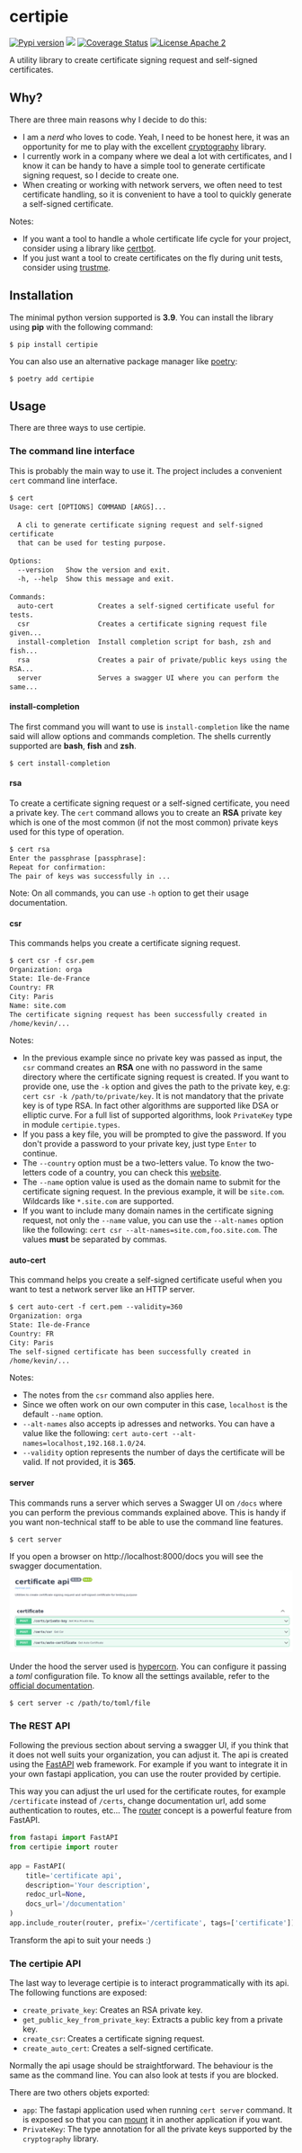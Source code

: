 # certipie

[![Pypi version](https://img.shields.io/pypi/v/certipie.svg)](https://pypi.org/project/certipie/)
![](https://github.com/lewoudar/certipie/workflows/CI/badge.svg)
[![Coverage Status](https://codecov.io/gh/lewoudar/certipie/branch/main/graphs/badge.svg?branch=main)](https://codecov.io/gh/lewoudar/certipie)
[![License Apache 2](https://img.shields.io/hexpm/l/plug.svg)](http://www.apache.org/licenses/LICENSE-2.0)

A utility library to create certificate signing request and self-signed certificates.

## Why?

There are three main reasons why I decide to do this:

- I am a *nerd* who loves to code. Yeah, I need to be honest here, it was an opportunity for me to play with the
  excellent [cryptography](https://cryptography.io/en/latest/) library.
- I currently work in a company where we deal a lot with certificates, and I know it can be handy to have a simple tool
  to generate certificate signing request, so I decide to create one.
- When creating or working with network servers, we often need to test certificate handling, so it is convenient to have
  a tool to quickly generate a self-signed certificate.

Notes:

- If you want a tool to handle a whole certificate life cycle for your project, consider using a library like
  [certbot](https://eff-certbot.readthedocs.io/en/stable/).
- If you just want a tool to create certificates on the fly during unit tests, consider using
  [trustme](https://trustme.readthedocs.io/en/latest/).

## Installation

The minimal python version supported is **3.9**. You can install the library using **pip** with the following command:

```shell
$ pip install certipie
```

You can also use an alternative package manager like [poetry](https://python-poetry.org/docs/):

```shell
$ poetry add certipie
```

## Usage

There are three ways to use certipie.

### The command line interface

This is probably the main way to use it. The project includes a convenient `cert` command line interface.

```shell
$ cert
Usage: cert [OPTIONS] COMMAND [ARGS]...

  A cli to generate certificate signing request and self-signed certificate
  that can be used for testing purpose.

Options:
  --version   Show the version and exit.
  -h, --help  Show this message and exit.

Commands:
  auto-cert           Creates a self-signed certificate useful for tests.
  csr                 Creates a certificate signing request file given...
  install-completion  Install completion script for bash, zsh and fish...
  rsa                 Creates a pair of private/public keys using the RSA...
  server              Serves a swagger UI where you can perform the same...
```

#### install-completion

The first command you will want to use is `install-completion` like the name said will allow options and commands
completion. The shells currently supported are **bash**, **fish** and **zsh**.

```shell
$ cert install-completion
```

#### rsa

To create a certificate signing request or a self-signed certificate, you need a private key. The `cert` command allows
you to create an **RSA** private key which is one of the most common (if not the most common) private keys used for this
type of operation.

```shell
$ cert rsa
Enter the passphrase [passphrase]: 
Repeat for confirmation: 
The pair of keys was successfully in ...
```

Note: On all commands, you can use `-h` option to get their usage documentation.

#### csr

This commands helps you create a certificate signing request.

```shell
$ cert csr -f csr.pem
Organization: orga
State: Ile-de-France
Country: FR
City: Paris
Name: site.com
The certificate signing request has been successfully created in /home/kevin/...
```

Notes:

- In the previous example since no private key was passed as input, the `csr` command creates an **RSA** one with no
  password in the same directory where the certificate signing request is created. If you want to provide one, use the
  `-k` option and gives the path to the private key, e.g: `cert csr -k /path/to/private/key`. It is not mandatory that
  the private key is of type RSA. In fact other algorithms are supported like DSA or elliptic curve. For a full list of
  supported algorithms, look `PrivateKey` type in module `certipie.types`.
- If you pass a key file, you will be prompted to give the password. If you don't provide a password to your private
  key, just type `Enter` to continue.
- The `--country` option must be a two-letters value. To know the two-letters code of a country, you can check this
  [website](https://www.iban.com/country-codes).
- The `--name` option value is used as the domain name to submit for the certificate signing request. In the previous
  example, it will be `site.com`. Wildcards like `*.site.com` are supported.
- If you want to include many domain names in the certificate signing request, not only the `--name` value, you can use
  the `--alt-names` option like the following: `cert csr --alt-names=site.com,foo.site.com`. The values **must**
  be separated by commas.

#### auto-cert

This command helps you create a self-signed certificate useful when you want to test a network server like an HTTP
server.

```shell
$ cert auto-cert -f cert.pem --validity=360
Organization: orga
State: Ile-de-France
Country: FR
City: Paris
The self-signed certificate has been successfully created in /home/kevin/...
```

Notes:

- The notes from the `csr` command also applies here.
- Since we often work on our own computer in this case, `localhost` is the default `--name` option.
- `--alt-names` also accepts ip adresses and networks. You can have a value like the following:
  `cert auto-cert --alt-names=localhost,192.168.1.0/24`.
- `--validity` option represents the number of days the certificate will be valid. If not provided, it is **365**.

#### server

This commands runs a server which serves a Swagger UI on `/docs` where you can perform the previous commands explained
above. This is handy if you want non-technical staff to be able to use the command line features.

```shell
$ cert server
```

If you open a browser on http://localhost:8000/docs you will see the swagger documentation.
![](images/cert_api.png)

Under the hood the server used is [hypercorn](https://pgjones.gitlab.io/hypercorn). You can configure it passing a
*toml* configuration file. To know all the settings available, refer to the
[official documentation](https://pgjones.gitlab.io/hypercorn/how_to_guides/configuring.html).

```shell
$ cert server -c /path/to/toml/file
```

### The REST API

Following the previous section about serving a swagger UI, if you think that it does not well suits your organization,
you can adjust it. The api is created using the [FastAPI](https://fastapi.tiangolo.com/) web framework. For example if
you want to integrate it in your own fastapi application, you can use the router provided by certipie.

This way you can adjust the url used for the certificate routes, for example `/certificate` instead of `/certs`, change
documentation url, add some authentication to routes, etc...
The [router](https://fastapi.tiangolo.com/tutorial/bigger-applications/) concept is a powerful feature from FastAPI.

```python
from fastapi import FastAPI
from certipie import router

app = FastAPI(
    title='certificate api',
    description='Your description',
    redoc_url=None,
    docs_url='/documentation'
)
app.include_router(router, prefix='/certificate', tags=['certificate'])
```

Transform the api to suit your needs :)

### The certipie API

The last way to leverage certipie is to interact programmatically with its api. The following functions are exposed:

- `create_private_key`: Creates an RSA private key.
- `get_public_key_from_private_key`: Extracts a public key from a private key.
- `create_csr`: Creates a certificate signing request.
- `create_auto_cert`: Creates a self-signed certificate.

Normally the api usage should be straightforward. The behaviour is the same as the command line. You can also look at
tests if you are blocked.

There are two others objets exported:

- `app`: The fastapi application used when running `cert server` command. It is exposed so that you can
  [mount](https://fastapi.tiangolo.com/advanced/sub-applications/) it in another application if you want.
- `PrivateKey`: The type annotation for all the private keys supported by the `cryptography` library.